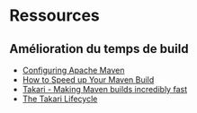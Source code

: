# Ressources

## Amélioration du temps de build

* [Configuring Apache Maven](http://maven.apache.org/configure.html)
* [How to Speed up Your Maven Build](https://www.jrebel.com/blog/how-to-speed-up-your-maven-build)
* [Takari - Making Maven builds incredibly fast](http://takari.io/2014/02/03/maven-speed.html)
* [The Takari Lifecycle](http://takari.io/book/40-lifecycle.html)
